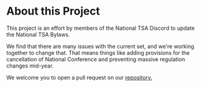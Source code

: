 # About this Project

This project is an effort by members of the National TSA Discord to update the National TSA Bylaws.

We find that there are many issues with the current set, and we're working together to change that. That means things like adding provisions for the cancellation of National Conference and preventing massive regulation changes mid-year.

We welcome you to open a pull request on our [repository.](https://github.com/tsadiscord/bylaw-amendments)

